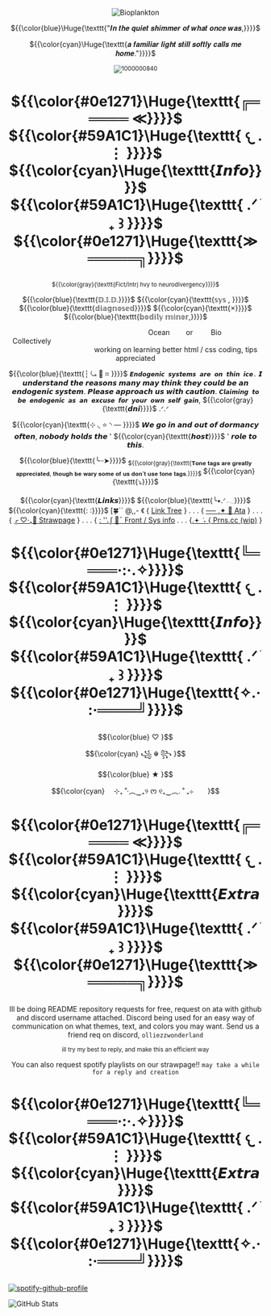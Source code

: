 <div align="center">
  
![Bioplankton](https://komarev.com/ghpvc/?username=LuminescentOceansSys&color=0e1271) </div>

<p align="center"> ${{\color{blue}\Huge{\texttt{"𝑰𝒏 𝒕𝒉𝒆 𝒒𝒖𝒊𝒆𝒕 𝒔𝒉𝒊𝒎𝒎𝒆𝒓 𝒐𝒇 𝒘𝒉𝒂𝒕 𝒐𝒏𝒄𝒆 𝒘𝒂𝒔,}}}}$ </p>
<p align="center"> ${{\color{cyan}\Huge{\texttt{𝒂 𝒇𝒂𝒎𝒊𝒍𝒊𝒂𝒓 𝒍𝒊𝒈𝒉𝒕 𝒔𝒕𝒊𝒍𝒍 𝒔𝒐𝒇𝒕𝒍𝒚 𝒄𝒂𝒍𝒍𝒔 𝒎𝒆 𝒉𝒐𝒎𝒆."}}}}$ </p>
  
<div align="center">

 <sub> ![1000000840](https://github.com/user-attachments/assets/89a68ef9-ba7d-49d2-89bd-84bec8f0b91a) </sub>



# <p align="center"> ${{\color{#0e1271}\Huge{\texttt{╔═════ ≪}}}}$ ${{\color{#59A1C1}\Huge{\texttt{  𐔌   .  ⋮ }}}}$ ${{\color{cyan}\Huge{\texttt{𝙄𝙣𝙛𝙤}}}}$ ${{\color{#59A1C1}\Huge{\texttt{  .ᐟ  ֹ   ₊ ꒱ }}}}$ ${{\color{#0e1271}\Huge{\texttt{≫ ═════╗}}}}$</p>

 
<sub> ${{\color{gray}{\texttt{Fict/Intrj hvy to neurodivergency}}}}$ </sub>

 <p> ${{\color{blue}{\texttt{𝔻.𝕀.𝔻.}}}}$ ${{\color{cyan}{\texttt{𝕤𝕪𝕤 , }}}}$ ${{\color{blue}{\texttt{𝕕𝕚𝕒𝕘𝕟𝕠𝕤𝕖𝕕}}}}$ ${{\color{cyan}{\texttt{×}}}}$ ${{\color{blue}{\texttt{𝕓𝕠𝕕𝕚𝕝𝕪 𝕞𝕚𝕟𝕠𝕣,}}}}$</p>

 <div align="center">
            
                   Ocean    or    Bio    Collectively                        
            
                        
            
working on learning better html / css coding, tips appreciated

   ${{\color{blue}{\texttt{┆ ⤿ 💌 ⌗ }}}}$ ``𝙀𝙣𝙙𝙤𝙜𝙚𝙣𝙞𝙘 𝙨𝙮𝙨𝙩𝙚𝙢𝙨 𝙖𝙧𝙚 𝙤𝙣 𝙩𝙝𝙞𝙣 𝙞𝙘𝙚.`` 𝙄 𝙪𝙣𝙙𝙚𝙧𝙨𝙩𝙖𝙣𝙙 𝙩𝙝𝙚 𝙧𝙚𝙖𝙨𝙤𝙣𝙨 𝙢𝙖𝙣𝙮 𝙢𝙖𝙮 𝙩𝙝𝙞𝙣𝙠 𝙩𝙝𝙚𝙮 𝙘𝙤𝙪𝙡𝙙 𝙗𝙚 𝙖𝙣 𝙚𝙣𝙙𝙤𝙜𝙚𝙣𝙞𝙘 𝙨𝙮𝙨𝙩𝙚𝙢. 𝙋𝙡𝙚𝙖𝙨𝙚 𝙖𝙥𝙥𝙧𝙤𝙖𝙘𝙝 𝙪𝙨 𝙬𝙞𝙩𝙝 𝙘𝙖𝙪𝙩𝙞𝙤𝙣. ``𝘾𝙡𝙖𝙞𝙢𝙞𝙣𝙜 𝙩𝙤 𝙗𝙚 𝙚𝙣𝙙𝙤𝙜𝙚𝙣𝙞𝙘 𝙖𝙨 𝙖𝙣 𝙚𝙭𝙘𝙪𝙨𝙚 𝙛𝙤𝙧 𝙮𝙤𝙪𝙧 𝙤𝙬𝙣 𝙨𝙚𝙡𝙛 𝙜𝙖𝙞𝙣``, ${{\color{gray}{\texttt{𝙙𝙣𝙞}}}}$ .ᐟ.ᐟ

${{\color{cyan}{\texttt{⊹ ◟ ⭐ ◝ — }}}}$ 𝙒𝙚 𝙜𝙤 𝙞𝙣 𝙖𝙣𝙙 𝙤𝙪𝙩 𝙤𝙛 𝙙𝙤𝙧𝙢𝙖𝙣𝙘𝙮 𝙤𝙛𝙩𝙚𝙣, 𝙣𝙤𝙗𝙤𝙙𝙮 𝙝𝙤𝙡𝙙𝙨 𝙩𝙝𝙚 ' ${{\color{cyan}{\texttt{𝙝𝙤𝙨𝙩}}}}$ ' 𝙧𝙤𝙡𝙚 𝙩𝙤 𝙩𝙝𝙞𝙨.

${{\color{blue}{\texttt{╰┈➤}}}}$ <sub>${{\color{gray}{\texttt{𝐓𝐨𝐧𝐞 𝐭𝐚𝐠𝐬 𝐚𝐫𝐞 𝐠𝐫𝐞𝐚𝐭𝐥𝐲 𝐚𝐩𝐩𝐫𝐞𝐜𝐢𝐚𝐭𝐞𝐝, 𝐭𝐡𝐨𝐮𝐠𝐡 𝐛𝐞 𝐰𝐚𝐫𝐲 𝐬𝐨𝐦𝐞 𝐨𝐟 𝐮𝐬 𝐝𝐨𝐧'𝐭 𝐮𝐬𝐞 𝐭𝐨𝐧𝐞 𝐭𝐚𝐠𝐬.}}}}$ </sub> ${{\color{cyan}{\texttt{⤵}}}}$


${{\color{cyan}{\texttt{𝙇𝙞𝙣𝙠𝙨}}}}$ ${{\color{blue}{\texttt{╰⭑.ᐟ𓂃}}}}$ ${{\color{cyan}{\texttt{: :}}}}$ [🍀`` @,,- 《 {  [Link Tree](https://linktr.ee/FormTak3rzz)
 } . . . { [── .✦ 🌟 Ata](https://ssc.atabook.org/) }
  . . . { [╭ ♡‧₊🫧 Strawpage](https://luminescentoceans.straw.page/) }
  . . . { [: ''◟∫ 🌊¯ Front / Sys info](https://pluralkit.xyz/f/gkrvpo)
  . . . {[.𖥔 ݁ ˖  { Prns.cc (wip)](https://pronouns.cc/@Luminescent_Oceans_Sys) }

# <p align="center"> ${{\color{#0e1271}\Huge{\texttt{╚════·:·.✧}}}}$ ${{\color{#59A1C1}\Huge{\texttt{  𐔌   .  ⋮ }}}}$ ${{\color{cyan}\Huge{\texttt{𝙄𝙣𝙛𝙤}}}}$ ${{\color{#59A1C1}\Huge{\texttt{  .ᐟ  ֹ   ₊ ꒱ }}}}$  ${{\color{#0e1271}\Huge{\texttt{✧.·:·════╝}}}}$ </p>

<p align="center"> $${\color{blue}
♡ }$$
<p align="center"> $${\color{cyan}
꧁ ☬ ꧂ }$$
<p align="center"> $${\color{blue}
★ }$$
<p align="center"> $${\color{cyan}
  ⊹₊ ˚‧︵‿₊୨ ᰔ ୧₊‿︵. ˚ ₊⊹  }$$

# <p align="center"> ${{\color{#0e1271}\Huge{\texttt{╔═════ ≪}}}}$ ${{\color{#59A1C1}\Huge{\texttt{  𐔌   .  ⋮ }}}}$ ${{\color{cyan}\Huge{\texttt{𝙀𝙭𝙩𝙧𝙖}}}}$ ${{\color{#59A1C1}\Huge{\texttt{  .ᐟ  ֹ   ₊ ꒱ }}}}$ ${{\color{#0e1271}\Huge{\texttt{≫ ═════╗}}}}$</p>

Ill be doing README repository requests for free, request on ata with github and discord username attached. Discord being used for an easy way of communication on what themes, text, and colors you may want. Send us a friend req on discord, ``olliezzwonderland``

<sub> ill try my best to reply, and make this an efficient way </sub>

You can also request spotify playlists on our strawpage!! ``may take a while for a reply and creation``

# <p align="center"> ${{\color{#0e1271}\Huge{\texttt{╚════·:·.✧}}}}$ ${{\color{#59A1C1}\Huge{\texttt{  𐔌   .  ⋮ }}}}$ ${{\color{cyan}\Huge{\texttt{𝙀𝙭𝙩𝙧𝙖}}}}$ ${{\color{#59A1C1}\Huge{\texttt{  .ᐟ  ֹ   ₊ ꒱ }}}}$  ${{\color{#0e1271}\Huge{\texttt{✧.·:·════╝}}}}$ </p>


<div align="left">
  
  [![spotify-github-profile](https://spotify-github-profile.kittinanx.com/api/view?uid=31t6iahnmjtxuosnnwfe3dhwkcsa&cover_image=true&theme=default&show_offline=false&background_color=121212&interchange=false&bar_color=00ffff)](https://github.com/kittinan/spotify-github-profile) </div>

<div align="left">
  
  ![GitHub Stats](https://github-readme-stats.vercel.app/api?username=LuminescentOceansSys&show_icons=true&theme=vue-dark) </div>
